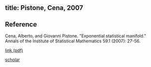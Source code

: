 title: Pistone, Cena, 2007 
---

## Reference

Cena, Alberto, and Giovanni Pistone. "Exponential statistical manifold." Annals of the Institute of Statistical Mathematics 59.1 (2007): 27-56.

[link (pdf)](https://www.ism.ac.jp/editsec/aism/pdf/059_1_0027.pdf)

[scholar](https://scholar.google.com/citations?view_op=view_citation&hl=en&user=UvJIHu8AAAAJ&citation_for_view=UvJIHu8AAAAJ:eQOLeE2rZwMC)
